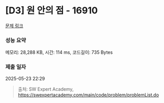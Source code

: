 # [D3] 원 안의 점 - 16910 

[문제 링크](https://swexpertacademy.com/main/code/problem/problemDetail.do?contestProbId=AYcllbDqUVgDFASR) 

### 성능 요약

메모리: 28,288 KB, 시간: 114 ms, 코드길이: 735 Bytes

### 제출 일자

2025-05-23 22:29



> 출처: SW Expert Academy, https://swexpertacademy.com/main/code/problem/problemList.do